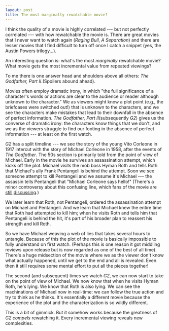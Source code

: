 ```yaml
---
layout: post
title: The most marginally rewatchable movie?
---
```


I think the quality of a movie is highly correlated --- but not perfectly correlated --- with how rewatchable the movie is. There are great movies that I never want to watch again (*Raging Bull*, *A Separation*) and there are lesser movies that I find difficult to turn off once I catch a snippet (yes, the Austin Powers trilogy...).

An interesting question is: what's the most *marginally* rewatchable movie? What movie gets the most incremental value from repeated viewings?

To me there is one answer head and shoulders above all others: *The Godfather, Part II*.(Spoilers abound ahead).

Movies often employ dramatic irony, in which "the full significance of a character's words or actions are clear to the audience or reader although unknown to the character." We as viewers might know a plot point (e.g., the briefcases were switched out!) that is unknown to the characters, and we see the characters make mistakes that lead to their downfall in the absence of perfect information. *The Godfather, Part II*(subsequently *G2*) gives us the converse of dramatic irony: the characters know things that we don't, and we as the viewers struggle to find our footing in the absence of perfect information --- at least on the first watch.

*G2* has a split timeline --- we see the story of the young Vito Corleone in 1917 intercut with the story of Michael Corleone in 1958, after the events of *The Godfather*. The 50s section is primarily told from the point of view of Michael. Early in the movie he survives an assassination attempt, which kicks off the plot. Michael visits the mob boss Hyman Roth and tells Roth that Michael's ally Frank Pentangeli is behind the attempt. Soon we see someone attempt to kill Pentangeli and we assume it's Michael --- the assassin tells Pentangeli that "Michael Corleone says hello!" (There's a minor controversy about this confusing line, which fans of the movie are [still](https://popculturereferences.com/how-a-cool-danny-aiello-godfather-part-ii-ad-lib-made-the-plot-make-no-sense/) [discussing](https://movies.stackexchange.com/questions/7915/why-does-frankie-pentangelis-would-be-assassin-say-michael-corleone-says-hello).)

We later learn that Roth, not Pentangeli, ordered the assassination attempt on Michael and Pentangeli. And we learn that Michael knew the entire time that Roth had attempted to kill him; when he visits Roth and tells him that Pentangeli is behind the hit, it's part of his broader plan to reassert his strength and kill Roth.

So we have Michael weaving a web of lies that takes several hours to untangle. Because of this the plot of the movie is basically impossible to fully understand on first watch. (Perhaps this is one reason it got middling reviews upon release but is now regarded as one of the best of all time). There's a huge midsection of the movie where we as the viewer don't know what actually happened, until we get to the end and all is revealed. Even then it still requires some mental effort to put all the pieces together!

The second (and subsequent) times we watch *G2*, we can now start to take on the point of view of Michael. We now know that when he visits Hyman Roth, he's lying. We know that Roth is also lying. We can see the machinations of Michael now in real-time: we can follow the true action and try to think as he thinks. It's essentially a different movie because the experience of the plot and the characterization is so wildly different.

This is a bit of gimmick. But it somehow works because the greatness of *G2* *compels* rewatching it. Every incremental viewing reveals new complexities.
